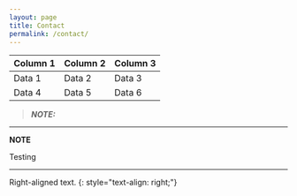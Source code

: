 ```yaml
---
layout: page
title: Contact
permalink: /contact/
---
```


| Column 1 | Column 2 | Column 3 |
|----------|----------|----------|
| Data 1   | Data 2   | Data 3   |
| Data 4   | Data 5   | Data 6   |


> **_NOTE:_**


---
**NOTE**

Testing

---



Right-aligned text.
{: style="text-align: right;"}
